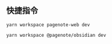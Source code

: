 ## 快捷指令

```shell
yarn workspace pagenote-web dev
```


```shell
yarn workspace @pagenote/obsidian dev
```